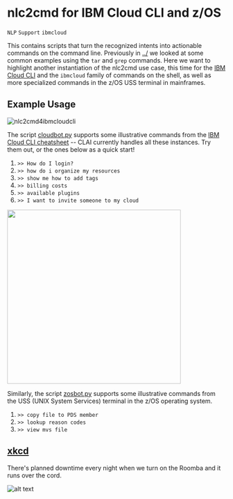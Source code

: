 # nlc2cmd for IBM Cloud CLI and z/OS

`NLP` `Support` `ibmcloud`

This contains scripts that turn the recognized intents into actionable commands on the command line. 
Previously in [../](../) we looked at some common examples using the `tar` and `grep` commands. 
Here we want to highlight another instantiation of the nlc2cmd use case, this time for the [IBM Cloud CLI](https://www.ibm.com/cloud/cli) and the `ibmcloud` family of commands on the shell, as well as more specialized
commands in the z/OS USS terminal in mainframes.

## Example Usage

![nlc2cmd4ibmcloudcli](https://www.dropbox.com/s/35oucoqq4o8pwau/nlc2cloud.gif?raw=1)

The script [cloudbot.py](cloudbot.py) supports some illustrative commands from the [IBM Cloud CLI cheatsheet](https://github.com/ibm-cloud-docs/cli/blob/master/IBM%20Cloud%20CLI%20quick%20reference.pdf) -- CLAI currently handles all these instances. Try them out, or the ones below as a quick start!

1. `>> How do I login?`
2. `>> how do i organize my resources`
3. `>> show me how to add tags`
4. `>> billing costs`
5. `>> available plugins`
6. `>> I want to invite someone to my cloud`

<img src="https://www.dropbox.com/s/jxct2mdlphhcua2/ss3.png?raw=1" width="400px"/>

Similarly, the script [zosbot.py](zosbot.py) supports some illustrative commands from the 
USS (UNIX System Services) terminal in the z/OS operating system.

1. `>> copy file to PDS member`
2. `>> lookup reason codes`
3. `>> view mvs file`

## [xkcd](https://uni.xkcd.com/)

There's planned downtime every night when we turn on the Roomba and it runs over the cord.

![alt text](https://imgs.xkcd.com/comics/the_cloud.png "There's planned downtime every night when we turn on the Roomba and it runs over the cord.")

